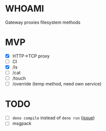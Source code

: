 # WHOAMI
Gateway proxies filesystem methods

# MVP
- [x] HTTP->TCP proxy
- [ ] CI
- [x] /ls
- [ ] /cat
- [ ] /touch
- [ ] /override (temp method, need own service)
# TODO
- [ ] `deno compile` instead of `deno run`  ([issue](https://github.com/denoland/deno/issues/1846]))
- [ ] msgpack